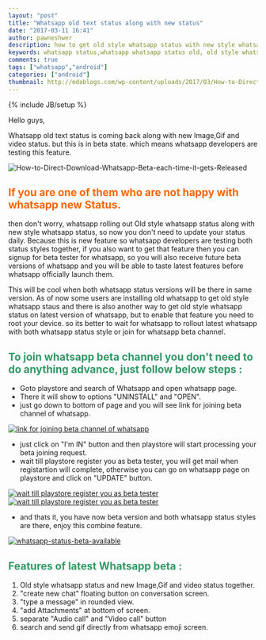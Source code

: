 ```yaml
---
layout: "post"
title: "Whatsapp old text status along with new status"
date: "2017-03-11 16:41"
author: pawneshwer
description: how to get old style whatsapp status with new style whatsapp status in whatsapp beta,whatsapp status in two different style in beta whatsapp
keywords: whatsapp status,whatsapp whatsapp status old, old style whatsapp status,whatsapp beta version,whatsapp latest beta version.
comments: true
tags: ["whatsapp","android"]
categories: ["android"]
thumbnail: http://edablogs.com/wp-content/uploads/2017/03/How-to-Direct-Download-Whatsapp-Beta-each-time-it-gets-Released.png
---
```


{% include JB/setup %}

Hello guys,

Whatsapp old text status is coming back along with new Image,Gif and video status. but this is in beta state. which means whatsapp developers are testing this feature.


![How-to-Direct-Download-Whatsapp-Beta-each-time-it-gets-Released]({{site.url}}/wp-content/uploads/2017/03/How-to-Direct-Download-Whatsapp-Beta-each-time-it-gets-Released.png)

## <span style="color: #ff6600;">If you are one of them who are not happy with whatsapp new Status.</span>

then don't worry, whatsapp rolling out Old style whatsapp status along with new style whatsapp status, so now you don't need to update your status daily. Because this is new feature so whatsapp developers are testing both status styles together, if you also want to get that feature then you can signup for beta tester for whatsapp, so you will also receive future beta versions of whatsapp and you will be able to taste latest features before whatsapp officially launch them.

<script async src="//pagead2.googlesyndication.com/pagead/js/adsbygoogle.js"></script>
<!-- eda-posts -->
<ins class="adsbygoogle"
     style="display:block"
     data-ad-client="ca-pub-7943122633795545"
     data-ad-slot="7080728318"
     data-ad-format="auto"></ins>
<script>
(adsbygoogle = window.adsbygoogle || []).push({});
</script>

This will be cool when both whatsapp status versions will be there in same version. As of now some users are installing old whatsapp to get old style whatsapp staus and there is also another way to get old style whatsapp status on latest version of whatsapp, but to enable that feature you need to root your device.
so its better to wait for whatsapp to rollout latest whatsapp with both whatsapp status style or join for whatsapp beta channel.

## <span style="color: #339966;">To join whatsapp beta channel you don't need to do anything advance, just follow below steps : </span>

* Goto playstore and search of Whatsapp and open whatsapp page.
* There it will show to options "UNINSTALL" and "OPEN".
* just go down to bottom of page and you will see link for joining beta channel of whatsapp.

[![link for joining beta channel of whatsapp]({{site.url}}/wp-content/uploads/2017/03/whatsapp-status-join-beta-169x300.png)]({{site.url}}/wp-content/uploads/2017/03/whatsapp-status-join-beta.png)

* just click on "I'm IN" button and then playstore will start processing your beta joining request.
* wait till playstore register you as beta tester, you will get mail when registartion will complete, otherwise you can go on whatsapp page on playstore and click on "UPDATE" button.

[![wait till playstore register you as beta tester]({{site.url}}/wp-content/uploads/2017/03/whatsapp-status-beta_request_sent-169x300.png)]({{site.url}}/wp-content/uploads/2017/03/whatsapp-status-beta_request_sent.png) [![wait till playstore register you as beta tester]({{site.url}}/wp-content/uploads/2017/03/whatsapp-status-beta-in-progress-169x300.png)]({{site.url}}/wp-content/uploads/2017/03/whatsapp-status-beta-in-progress.png)

* and thats it, you have now beta version and both whatsapp status styles are there, enjoy this combine feature.

[![whatsapp-status-beta-available]({{site.url}}/wp-content/uploads/2017/03/whatsapp-status-beta-available-169x300.png)]({{site.url}}/wp-content/uploads/2017/03/whatsapp-status-beta-available.png)

<script async src="//pagead2.googlesyndication.com/pagead/js/adsbygoogle.js"></script>
<!-- eda-posts -->
<ins class="adsbygoogle"
     style="display:block"
     data-ad-client="ca-pub-7943122633795545"
     data-ad-slot="7080728318"
     data-ad-format="auto"></ins>
<script>
(adsbygoogle = window.adsbygoogle || []).push({});
</script>

## <span style="color: #339966;">Features of latest Whatsapp beta :</span>

1. Old style whatsapp status and new Image,Gif and video status together.
2. "create new chat" floating button on conversation screen.
3. "type a message" in rounded view.
4. "add Attachments" at bottom of screen.
5. separate "Audio call" and "Video call" button
6. search and send gif directly from whatsapp emoji screen.

<script src="{{site.url}}/assets/themes/edablogs/js/jssor.slider-22.2.16.mini.js" type="text/javascript"></script>
<script type="text/javascript">
        jssor_1_slider_init = function() {

            var jssor_1_SlideshowTransitions = [
              {$Duration:1200,x:0.3,$During:{$Left:[0.3,0.7]},$Easing:{$Left:$Jease$.$InCubic,$Opacity:$Jease$.$Linear},$Opacity:2},
              {$Duration:1200,x:-0.3,$SlideOut:true,$Easing:{$Left:$Jease$.$InCubic,$Opacity:$Jease$.$Linear},$Opacity:2},
              {$Duration:1200,x:-0.3,$During:{$Left:[0.3,0.7]},$Easing:{$Left:$Jease$.$InCubic,$Opacity:$Jease$.$Linear},$Opacity:2},
              {$Duration:1200,x:0.3,$SlideOut:true,$Easing:{$Left:$Jease$.$InCubic,$Opacity:$Jease$.$Linear},$Opacity:2},
              {$Duration:1200,y:0.3,$During:{$Top:[0.3,0.7]},$Easing:{$Top:$Jease$.$InCubic,$Opacity:$Jease$.$Linear},$Opacity:2},
              {$Duration:1200,y:-0.3,$SlideOut:true,$Easing:{$Top:$Jease$.$InCubic,$Opacity:$Jease$.$Linear},$Opacity:2},
              {$Duration:1200,y:-0.3,$During:{$Top:[0.3,0.7]},$Easing:{$Top:$Jease$.$InCubic,$Opacity:$Jease$.$Linear},$Opacity:2},
              {$Duration:1200,y:0.3,$SlideOut:true,$Easing:{$Top:$Jease$.$InCubic,$Opacity:$Jease$.$Linear},$Opacity:2},
              {$Duration:1200,x:0.3,$Cols:2,$During:{$Left:[0.3,0.7]},$ChessMode:{$Column:3},$Easing:{$Left:$Jease$.$InCubic,$Opacity:$Jease$.$Linear},$Opacity:2},
              {$Duration:1200,x:0.3,$Cols:2,$SlideOut:true,$ChessMode:{$Column:3},$Easing:{$Left:$Jease$.$InCubic,$Opacity:$Jease$.$Linear},$Opacity:2},
              {$Duration:1200,y:0.3,$Rows:2,$During:{$Top:[0.3,0.7]},$ChessMode:{$Row:12},$Easing:{$Top:$Jease$.$InCubic,$Opacity:$Jease$.$Linear},$Opacity:2},
              {$Duration:1200,y:0.3,$Rows:2,$SlideOut:true,$ChessMode:{$Row:12},$Easing:{$Top:$Jease$.$InCubic,$Opacity:$Jease$.$Linear},$Opacity:2},
              {$Duration:1200,y:0.3,$Cols:2,$During:{$Top:[0.3,0.7]},$ChessMode:{$Column:12},$Easing:{$Top:$Jease$.$InCubic,$Opacity:$Jease$.$Linear},$Opacity:2},
              {$Duration:1200,y:-0.3,$Cols:2,$SlideOut:true,$ChessMode:{$Column:12},$Easing:{$Top:$Jease$.$InCubic,$Opacity:$Jease$.$Linear},$Opacity:2},
              {$Duration:1200,x:0.3,$Rows:2,$During:{$Left:[0.3,0.7]},$ChessMode:{$Row:3},$Easing:{$Left:$Jease$.$InCubic,$Opacity:$Jease$.$Linear},$Opacity:2},
              {$Duration:1200,x:-0.3,$Rows:2,$SlideOut:true,$ChessMode:{$Row:3},$Easing:{$Left:$Jease$.$InCubic,$Opacity:$Jease$.$Linear},$Opacity:2},
              {$Duration:1200,x:0.3,y:0.3,$Cols:2,$Rows:2,$During:{$Left:[0.3,0.7],$Top:[0.3,0.7]},$ChessMode:{$Column:3,$Row:12},$Easing:{$Left:$Jease$.$InCubic,$Top:$Jease$.$InCubic,$Opacity:$Jease$.$Linear},$Opacity:2},
              {$Duration:1200,x:0.3,y:0.3,$Cols:2,$Rows:2,$During:{$Left:[0.3,0.7],$Top:[0.3,0.7]},$SlideOut:true,$ChessMode:{$Column:3,$Row:12},$Easing:{$Left:$Jease$.$InCubic,$Top:$Jease$.$InCubic,$Opacity:$Jease$.$Linear},$Opacity:2},
              {$Duration:1200,$Delay:20,$Clip:3,$Assembly:260,$Easing:{$Clip:$Jease$.$InCubic,$Opacity:$Jease$.$Linear},$Opacity:2},
              {$Duration:1200,$Delay:20,$Clip:3,$SlideOut:true,$Assembly:260,$Easing:{$Clip:$Jease$.$OutCubic,$Opacity:$Jease$.$Linear},$Opacity:2},
              {$Duration:1200,$Delay:20,$Clip:12,$Assembly:260,$Easing:{$Clip:$Jease$.$InCubic,$Opacity:$Jease$.$Linear},$Opacity:2},
              {$Duration:1200,$Delay:20,$Clip:12,$SlideOut:true,$Assembly:260,$Easing:{$Clip:$Jease$.$OutCubic,$Opacity:$Jease$.$Linear},$Opacity:2}
            ];

            var jssor_1_options = {
              $AutoPlay: true,
              $SlideshowOptions: {
                $Class: $JssorSlideshowRunner$,
                $Transitions: jssor_1_SlideshowTransitions,
                $TransitionsOrder: 1
              },
              $ArrowNavigatorOptions: {
                $Class: $JssorArrowNavigator$
              },
              $ThumbnailNavigatorOptions: {
                $Class: $JssorThumbnailNavigator$,
                $Cols: 10,
                $SpacingX: 8,
                $SpacingY: 8,
                $Align: 360
              }
            };

            var jssor_1_slider = new $JssorSlider$("jssor_1", jssor_1_options);

            /*responsive code begin*/
            /*remove responsive code if you don't want the slider scales while window resizing*/
            function ScaleSlider() {
                var refSize = jssor_1_slider.$Elmt.parentNode.clientWidth;
                if (refSize) {
                    refSize = Math.min(refSize, 800);
                    jssor_1_slider.$ScaleWidth(refSize);
                }
                else {
                    window.setTimeout(ScaleSlider, 30);
                }
            }
            ScaleSlider();
            $Jssor$.$AddEvent(window, "load", ScaleSlider);
            $Jssor$.$AddEvent(window, "resize", ScaleSlider);
            $Jssor$.$AddEvent(window, "orientationchange", ScaleSlider);
            /*responsive code end*/
        };
</script>
<style>
        /* jssor slider arrow navigator skin 05 css */
        /*
        .jssora05l                  (normal)
        .jssora05r                  (normal)
        .jssora05l:hover            (normal mouseover)
        .jssora05r:hover            (normal mouseover)
        .jssora05l.jssora05ldn      (mousedown)
        .jssora05r.jssora05rdn      (mousedown)
        .jssora05l.jssora05lds      (disabled)
        .jssora05r.jssora05rds      (disabled)
        */
        .jssora05l, .jssora05r {
            display: block;
            position: absolute;
            /* size of arrow element */
            width: 40px;
            height: 40px;
            cursor: pointer;
            background: url('{{site.url}}/assets/themes/edablogs/img/a17.png') no-repeat;
            overflow: hidden;
        }
        .jssora05l { background-position: -10px -40px; }
        .jssora05r { background-position: -70px -40px; }
        .jssora05l:hover { background-position: -130px -40px; }
        .jssora05r:hover { background-position: -190px -40px; }
        .jssora05l.jssora05ldn { background-position: -250px -40px; }
        .jssora05r.jssora05rdn { background-position: -310px -40px; }
        .jssora05l.jssora05lds { background-position: -10px -40px; opacity: .3; pointer-events: none; }
        .jssora05r.jssora05rds { background-position: -70px -40px; opacity: .3; pointer-events: none; }
        /* jssor slider thumbnail navigator skin 01 css *//*.jssort01 .p            (normal).jssort01 .p:hover      (normal mouseover).jssort01 .p.pav        (active).jssort01 .p.pdn        (mousedown)*/.jssort01 .p {    position: absolute;    top: 0;    left: 0;    width: 72px;    height: 72px;}.jssort01 .t {    position: absolute;    top: 0;    left: 0;    width: 100%;    height: 100%;    border: none;}.jssort01 .w {    position: absolute;    top: 0px;    left: 0px;    width: 100%;    height: 100%;}.jssort01 .c {    position: absolute;    top: 0px;    left: 0px;    width: 68px;    height: 68px;    border: #000 2px solid;    box-sizing: content-box;    background: url('{{site.url}}/assets/themes/edablogs/img/t01.png') -800px -800px no-repeat;    _background: none;}.jssort01 .pav .c {    top: 2px;    _top: 0px;    left: 2px;    _left: 0px;    width: 68px;    height: 68px;    border: #000 0px solid;    _border: #fff 2px solid;    background-position: 50% 50%;}.jssort01 .p:hover .c {    top: 0px;    left: 0px;    width: 70px;    height: 70px;    border: #fff 1px solid;    background-position: 50% 50%;}.jssort01 .p.pdn .c {    background-position: 50% 50%;    width: 68px;    height: 68px;    border: #000 2px solid;}* html .jssort01 .c, * html .jssort01 .pdn .c, * html .jssort01 .pav .c {    /* ie quirks mode adjust */    width /**/: 72px;    height /**/: 72px;}
</style>
<div id="jssor_1" style="position:relative;margin:0 auto;top:0px;left:0px;overflow:hidden;visibility:hidden;background-color:#24262e;">
<!-- Loading Screen -->
<div data-u="loading" style="position:absolute;top:0px;left:0px;background-color:rgba(0,0,0,0.7);">
            <div style="filter: alpha(opacity=70); opacity: 0.7; position: absolute; display: block; top: 0px; left: 0px; width: 100%; height: 100%;"></div>
            <div style="position:absolute;display:block;background:url('{{site.url}}/assets/themes/edablogs/img/loading.gif') no-repeat center center;top:0px;left:0px;width:100%;height:100%;"></div>
        </div>
        <div data-u="slides" style="cursor:default;position:relative;top:0px;left:0px;overflow:hidden;">
            <div>
                <img data-u="image" src="{{site.url}}/wp-content/uploads/2017/03/whatsapp-status-send-gif.png" />
                <img data-u="thumb" src="img/thumb-01.jpg" />
            </div>
            <div>
                <img data-u="image" src="{{site.url}}/wp-content/uploads/2017/03/whatsapp-status-search-gif.png" />
                <img data-u="thumb" src="img/thumb-02.jpg" />
            </div>
            <div>
                <img data-u="image" src="{{site.url}}/wp-content/uploads/2017/03/whatsapp-status-old-style-status.png" />
                <img data-u="thumb" src="img/thumb-03.jpg" />
            </div>
            <div>
                <img data-u="image" src="{{site.url}}/wp-content/uploads/2017/03/whatsapp-status-new-style-status.png" />
                <img data-u="thumb" src="img/thumb-04.jpg" />
            </div>
            <div>
                <img data-u="image" src="{{site.url}}/wp-content/uploads/2017/03/whatsapp-status-new-screen.png" />
                <img data-u="thumb" src="img/thumb-05.jpg" />
            </div>
            <div>
                <img data-u="image" src="{{site.url}}/wp-content/uploads/2017/03/whatsapp-status-chat-floating.png" />
                <img data-u="thumb" src="img/thumb-06.jpg" />
            </div>
            <div>
                <img data-u="image" src="{{site.url}}/wp-content/uploads/2017/03/whatsapp-status-attachment-bottom.png" />
                <img data-u="thumb" src="img/thumb-07.jpg" />
            </div>
        </div>
        <!-- Thumbnail Navigator -->
<div data-u="thumbnavigator" class="jssort01" style="position:absolute;left:0px;bottom:0px;width:800px;height:100px;" data-autocenter="1">
            <!-- Thumbnail Item Skin Begin -->
            <div data-u="slides" style="cursor: default;">
                <div data-u="prototype" class="p">
                    <div class="w">
                        <div data-u="thumbnailtemplate" class="t"></div>
                    </div>
                    <div class="c"></div>
                </div>
            </div>
            <!-- Thumbnail Item Skin End -->
        </div>
        <!-- Arrow Navigator -->
        <span data-u="arrowleft" class="jssora05l" style="top:158px;left:8px;width:40px;height:40px;"></span>
        <span data-u="arrowright" class="jssora05r" style="top:158px;right:8px;width:40px;height:40px;"></span>
    </div>
<script type="text/javascript">jssor_1_slider_init();</script>
